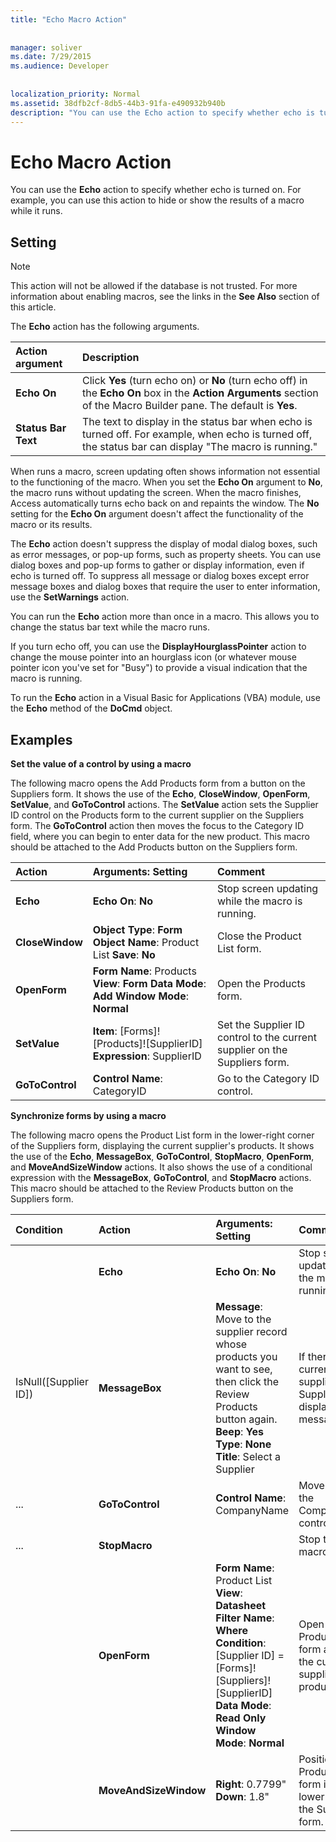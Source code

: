 ```yaml
---
title: "Echo Macro Action"
  
  
manager: soliver
ms.date: 7/29/2015
ms.audience: Developer
 
  
localization_priority: Normal
ms.assetid: 38dfb2cf-8db5-44b3-91fa-e490932b940b
description: "You can use the Echo action to specify whether echo is turned on. For example, you can use this action to hide or show the results of a macro while it runs."
---
```


# Echo Macro Action

You can use the **Echo** action to specify whether echo is turned on. For example, you can use this action to hide or show the results of a macro while it runs. 
  
## Setting

> [!NOTE]
> This action will not be allowed if the database is not trusted. For more information about enabling macros, see the links in the **See Also** section of this article. 
  
The **Echo** action has the following arguments. 
  
|**Action argument**|**Description**|
|:-----|:-----|
|**Echo On** <br/> |Click **Yes** (turn echo on) or **No** (turn echo off) in the **Echo On** box in the **Action Arguments** section of the Macro Builder pane. The default is **Yes**.  <br/> |
|**Status Bar Text** <br/> |The text to display in the status bar when echo is turned off. For example, when echo is turned off, the status bar can display "The macro is running."  <br/> |
   
When runs a macro, screen updating often shows information not essential to the functioning of the macro. When you set the **Echo On** argument to **No**, the macro runs without updating the screen. When the macro finishes, Access automatically turns echo back on and repaints the window. The **No** setting for the **Echo On** argument doesn't affect the functionality of the macro or its results. 
  
The **Echo** action doesn't suppress the display of modal dialog boxes, such as error messages, or pop-up forms, such as property sheets. You can use dialog boxes and pop-up forms to gather or display information, even if echo is turned off. To suppress all message or dialog boxes except error message boxes and dialog boxes that require the user to enter information, use the **SetWarnings** action. 
  
You can run the **Echo** action more than once in a macro. This allows you to change the status bar text while the macro runs. 
  
If you turn echo off, you can use the **DisplayHourglassPointer** action to change the mouse pointer into an hourglass icon (or whatever mouse pointer icon you've set for "Busy") to provide a visual indication that the macro is running. 
  
To run the **Echo** action in a Visual Basic for Applications (VBA) module, use the **Echo** method of the **DoCmd** object. 
  
## Examples

 **Set the value of a control by using a macro**
  
The following macro opens the Add Products form from a button on the Suppliers form. It shows the use of the **Echo**, **CloseWindow**, **OpenForm**, **SetValue**, and **GoToControl** actions. The **SetValue** action sets the Supplier ID control on the Products form to the current supplier on the Suppliers form. The **GoToControl** action then moves the focus to the Category ID field, where you can begin to enter data for the new product. This macro should be attached to the Add Products button on the Suppliers form. 
  
|**Action**|**Arguments: Setting**|**Comment**|
|:-----|:-----|:-----|
|**Echo** <br/> |**Echo On**: **No** <br/> |Stop screen updating while the macro is running.  <br/> |
|**CloseWindow** <br/> |**Object Type**: **Form** **Object Name**: Product List **Save**: **No** <br/> |Close the Product List form.  <br/> |
|**OpenForm** <br/> |**Form Name**: Products **View**: **Form** **Data Mode**: **Add** **Window Mode**: **Normal** <br/> |Open the Products form.  <br/> |
|**SetValue** <br/> |**Item**: [Forms]![Products]![SupplierID] **Expression**: SupplierID  <br/> |Set the Supplier ID control to the current supplier on the Suppliers form.  <br/> |
|**GoToControl** <br/> |**Control Name**: CategoryID  <br/> |Go to the Category ID control.  <br/> |
   
 **Synchronize forms by using a macro**
  
The following macro opens the Product List form in the lower-right corner of the Suppliers form, displaying the current supplier's products. It shows the use of the **Echo**, **MessageBox**, **GoToControl**, **StopMacro**, **OpenForm**, and **MoveAndSizeWindow** actions. It also shows the use of a conditional expression with the **MessageBox**, **GoToControl**, and **StopMacro** actions. This macro should be attached to the Review Products button on the Suppliers form. 
  
|**Condition**|**Action**|**Arguments: Setting**|**Comment**|
|:-----|:-----|:-----|:-----|
||**Echo** <br/> |**Echo On**: **No** <br/> |Stop screen updating while the macro is running.  <br/> |
|IsNull([Supplier ID])  <br/> |**MessageBox** <br/> |**Message**: Move to the supplier record whose products you want to see, then click the Review Products button again. **Beep**: **Yes** **Type**: **None** **Title**: Select a Supplier  <br/> |If there is no current supplier on the Suppliers form, display a message.  <br/> |
|...  <br/> |**GoToControl** <br/> |**Control Name**: CompanyName  <br/> |Move focus to the CompanyName control.  <br/> |
|...  <br/> |**StopMacro** <br/> ||Stop the macro.  <br/> |
||**OpenForm** <br/> |**Form Name**: Product List **View**: **Datasheet** **Filter Name**: **Where Condition**: [Supplier ID] = [Forms]![Suppliers]![SupplierID] **Data Mode**: **Read Only** **Window Mode**: **Normal** <br/> |Open the Product List form and show the current supplier's products.  <br/> |
||**MoveAndSizeWindow** <br/> |**Right**: 0.7799" **Down**: 1.8"  <br/> |Position the Product List form in the lower right of the Suppliers form.  <br/> |
   

